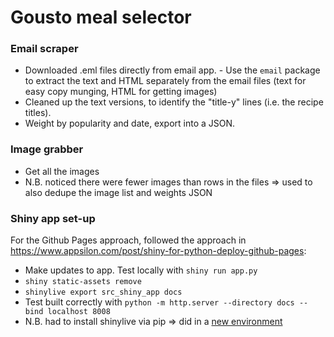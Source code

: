 # Gousto meal selector

### Email scraper

- Downloaded .eml files directly from email app. - Use the `email` package to extract the text and HTML separately from the email files (text for easy copy munging, HTML for getting images)
- Cleaned up the text versions, to identify the "title-y" lines (i.e. the recipe titles).
- Weight by popularity and date, export into a JSON.

### Image grabber

- Get all the images
- N.B. noticed there were fewer images than rows in the files => used to also dedupe the image list and weights JSON

### Shiny app set-up

For the Github Pages approach, followed the approach in https://www.appsilon.com/post/shiny-for-python-deploy-github-pages:

- Make updates to app. Test locally with `shiny run app.py`
- `shiny static-assets remove`
- `shinylive export src_shiny_app docs`
- Test built correctly with `python -m http.server --directory docs --bind localhost 8008`
- N.B. had to install shinylive via pip => did in a [new environment](https://docs.conda.io/projects/conda/en/latest/user-guide/tasks/manage-environments.html)